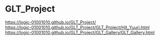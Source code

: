 # GLT_Project

https://logic-01001010.github.io/GLT_Project/
<br>
https://logic-01001010.github.io/GLT_Project/GLT_Project/Hit_Yuuri.html
<br>
https://logic-01001010.github.io/GLT_Project/GLT_Gallery/GLT_Gallery.html
